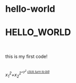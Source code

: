 # hello-world
<html>
<head>
  <meta chaset="utf-8">
  <title>FIRST HTML</title>
  </head>
  <body>
    <h1>HELLO_WORLD</h1><br/>
    <p>this is my first code!</p><br/>
    <em>x<sub>1</sub><sup>2</sup>+x<sub>2</sub><sup>2<sup>=y<sup>2</sup>
      <a href="http://www.bilibili.com/">click turn to bili</a>
      </body>
      </html>
    
